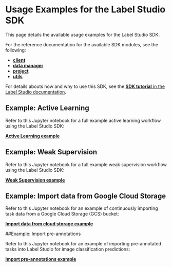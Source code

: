 # Usage Examples for the Label Studio SDK

This page details the available usage examples for the Label Studio SDK. 

For the reference documentation for the available SDK modules, see the following:

- **[client](/sdk/client.html)**
- **[data manager](/sdk/data_manager.html)**
- **[project](/sdk/project.html)**
- **[utils](/sdk/utils.html)**

For details abouts how and why to use this SDK, see the [**SDK tutorial** in the Label Studio documentation](https://labelstud.io/guide/sdk.html).

## Example: Active Learning 

Refer to this Jupyter notebook for a full example active learning workflow using the Label Studio SDK: 

<b><a href="https://github.com/heartexlabs/label-studio-sdk/blob/master/examples/active_learning/active_learning.ipynb">Active Learning example</a></b>

## Example: Weak Supervision 

Refer to this Jupyter notebook for a full example weak supervision workflow using the Label Studio SDK:

<b><a href="https://github.com/heartexlabs/label-studio-sdk/blob/master/examples/weak_supervision/weak_supervision.ipynb">Weak Supervision example</a></b>

## Example: Import data from Google Cloud Storage

Refer to this Jupyter notebook for an example of continuously importing task data from a Google Cloud Storage (GCS) bucket:

<b><a href="https://github.com/heartexlabs/label-studio-sdk/blob/master/examples/annotate_data_from_gcs/annotate_data_from_gcs.ipynb">Import data from cloud storage example</a></b>

##Example: Import pre-annotations

Refer to this Jupyter notebook for an example of importing pre-annotated tasks into Label Studio for image classification predictions:

<b><a href="https://github.com/heartexlabs/label-studio-sdk/blob/master/examples/import_preannotations/import_preannotations.ipynb">Import pre-annotations example</a></b>
